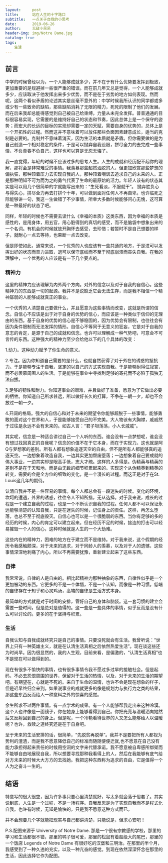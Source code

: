 ```yaml
---
layout:     post
title:      站在人生的十字路口
subtitle:   一点关于自我的小思考
date:       2019-06-26
author:     无敌小呆呆
header-img: img/Notre Dame.jpg
catalog: true
tags:
    生活
---
```


## 前言
中学的时候曾经以为，一个人能够成就多少，并不在于有什么优势要发挥到极致，更加重要的是规避掉一些很严重的错误。而在前几年又总是觉得，一个人能够成就多少，应该取决于他发挥出来多少优势，而不是在于劣势的地方如何表现。然而呢，这两个看似矛盾的论述其实是丝毫不意外的：中学时候我所认识的同学都或多或少有一些致命的缺陷，那些缺陷消耗了无限的精力，死死的限制了他们的发展。而在后来我却总能得感觉到自己被自己给束缚，力量从未完全发挥。普普通通的目标很容易实现，它需要的是维持好自己的状态和节奏，因此总体上是一个保守的姿势；而宏大的长远的目标的实现却需要一定的天赋，需要自身的优势的，总体上是一个开拓性的过程。然而这并不意味着可以放任那些负面因素肆意成长，适当的克制是必要的。克制并不意味着消灭，因为生活的本质就是矛盾。但你需要做的是为自己创造一个相对稳定的条件，于是可以抛弃自我设限，拼尽全力的去完成一些事情，不负青春不负自己，这样也可以算是无怨无悔了。

我一直觉得，年轻的时候不应该过多的思考人生。人生的成就和经历配不起你的理解，那将会是非常难受的事情。我羡慕那些超然洒脱的人，但更加欣赏那些梦想的偏执狂，那种顶着压力去实现自我的人，那种顶着嘲讽去追求自己的未来的人。正是那种明知不可为而为之的勇气代表了生命的最原始的活力。年轻人该有的状态其实是可以用几个很简单的字就能写出来的：“生死看淡，不服就干”。 抛弃胜负心与得失心，拼尽全力再去打拼个十年，可以做到面对任何人不再自卑。也许临死之际能够讲一句，我这一生做错了不少事情，所幸大多数时候能够问心无愧，这可算是一种最好的状态了吧。

同样，年轻的时候也不需要去读什么《幸福的本质》这类东西，因为幸福的本质是感性的，是用身体，用五官，用心脏得到的真切的感受，而不是脑袋中想象出来的一个名词。有机会的时候就放开胸怀去感受，去珍惜；若暂时不是自己想要的样子，就耐心一点去等待，也果断一点去改变。


但是即使如此，通常来说，一个优秀的人也应该有一些共通的地方，于是进可以发挥出好的状态而奋力进取，退可以保守底线而不至于彻底崩溃而丧失自我。在我的理解中，一个优秀的人应该是有一下几个要点的。

### 精神力
这里的精神力应该理解为内外两个方向。对外的信念以及对于自我的自信心。这些精神力的东西是一切的起源。我并不是说缺乏它会无法生存，而是我不相信一个精神孱弱的人能够成就真正的事业。

一个优秀的人清楚自己要做什么，并且愿意为这些事情而改变，这就是所谓的信念。自信心不应该是出于对于自身的优势的信心，而应该是一种类似于信仰的无理由的东西。基于自身的优势的信心是不够稳固的，因为优势会有限制，也往往会有因为条件限制而无法发挥的情形。自信心不等同于无意义的狂妄，它是对于自我的意志的肯定，是源于自己的成就和信念。也许可以理解成一种气势吧，可意会不可言传的东西。这种强大的精神力至少会给他以下的几个具体的改变：

1.动力。这种动力赋予了你生命的意义。

2.专注。因为你知道自己需要的是什么，也就自然获得了对于外在的诱惑的抵抗力。于是能够专注于自我，坚定的以自己的方式实现自我。于是能够耐得住寂寞，而不必羡慕周围人的生活。于是能够在事业中寻找到足够的寄托而不必陷于孤独无法自拔。

3.足够的韧性和耐力。你知道事业的艰难，并且做好了准备，愿意为了它做出必要的牺牲。你知道自己所求甚远，所以做好长久的打算，不争在一朝一夕，却也不会放过一朝一夕。

4.开阔的格局。强大的自信心和对于未来的期望令你能够超脱于一些事情，能够勇敢的面对这个世界和人，于是能够接受自己的不完美。大人物该有大胸襟，戚戚然于过往是永远不会有未来的。如古人言：“君子坦荡荡，小人长戚戚”。


其实呢，信念是一种适合讲过自己一个人听的东西。谁会没有一点梦想呢，谁会没有想过找回真正的自我呢？信念的价值不在于它本身，而在于实现力。这也就是阿Q与梦想家的差别。所有人都有想象追逐天空的自由，但不是所有人都能够真的追逐天空。一边想象着改造自我，一边其实更加颓废堕落；一边想象着自己要成就的伟大事业，一边其实却是眼高手低，志大才疏。这样的人多得是。伪精英与精英的差别不是在于天和地，而是由无数的细节积累起来的。实现这个从伪精英到精英的转变，需要的会是全方位的细致的变化，是一个漫长的过程。而这正是对于在St. Louis这几年的期待。

认清自我并不是一件容易的事情。每个人都总会有一段迷失的时候。变化的环境，坎坷的遭遇，外界的诱惑，往往令人不知所措，无从选择。对于我来说，成长的过程是一个建立自我的过程，也是一个不断认识自我的过程。任何人都不可以保证永远能够清楚的认知自我，只是在迷失的时候，记住身上的责任。这样，再怎么堕落，也总不至于彻底毁灭。自信心也可以是一个很脆弱的东西。当你有足够的多的经历的时候，内心的肯定可以建立起来。但在经历不足的时候，接连的打击可以轻易摧毁一个人的信心，这种时候就是人生的一个大劫难。

这些内在的精神力，困难的地方在于建立而不是维持。对于我来说，这个假期的经历令我感触颇深，对于未来的追求，对于同龄人的羡慕，以及对于人的遗憾，这些事情深深地刺痛了内心。所以不再需要犹豫，重新建立起来了这些东西。

### 自律
我常常说，自律的人是自由的。相比起精神力那种抽象的东西，自律性似乎是一个更加被动的东西。它更多的不是一个体悟，不是一个认知，而像是一种习惯。低端的自律存在于知乎和心灵鸡汤，高端的自律是生活方式本身。

最简单的方式就是对于时间的安排，管好自己的身体和脑袋。这一套习惯的建立会需要一些时间，但是绝对是值得的。这一些是一些具体的事情，似乎反而是没有什么可以讨论的。更多的在于坚持与积累。


### 生活
自我认知与自我成就终究只是自己的事情。只要没死就会有生活。我曾听说：“世界上只有一种英雄主义，就是在认清生活真相之后依然热爱生活”。现在谈这些还为时尚早。因为很显然的，我的人生观，目前来看，是偏激的，“认清生活真相”也不是现在可以做得到的。

现在有很多不愉快的事情，也有很多事情令我不愿过多过早的接触社会。但是起码，不必去怨恨周围的世界，保留对于生活的热情，以及，对于未来的生活的期望吧。有期望在，心就是不死的。来自于生命的温情，也许不会是现在想象的样子，但是迟早终归会来到。如果说事业的成就更多的像是规划力与执行力之类的结果，那这些东西反而给人一种意料之外的惊喜的感觉。

余生所求不过两件事情。有一点学术的成果。有一个人能够帮我走出来这种冷漠。这个人也许像是一面镜子，你在她身上能够看得到自己。你把光亮与温暖洒向她然后又反射回到自己的身上。但是呢，一个冷艳看待世界的人又怎么能够给人以温暖呢？也许，救赎之道终究还是在于自身吧。

至于未来的生活安排的话，很简单，“先脱贫再脱单”。我并不是要把所有人都视为势利的渣渣，而是我不愿意降低自己的标准而随随便便迁就,也不愿意在自己没有能力承担得起来责任的时候用空洞的文字来代替承诺。我不愿意被自卑感所绑架而不能够自由地展现自我，所以想要寻找那种我看得上的人，然后在我能够有底气给对方未来的时候大大方方的去找她。我把这种东西称为追求的自由，它是值得一个人为之奋斗一生的。

## 结语
特意写的很大很空，因为许多事只要心里清楚就好，写太多就会落于俗套了。其实说到底，人生是一个过程，不是一场程序。自我反思是为了实现自我而不是程式化自我。也许有时候，无知是愉快的，只是我不愿意这种方式而已。

并不会想要几个字就能把现实与自己都讲清楚，只能说是，但求心安吧！

P.S.配图来源于 University of Notre Dame. 那是一个很有宗教感的学校，那里的学习和生活都很不错，那里的鸭子很可爱，那里的松鼠有着超级大的尾巴，那里的一个饭店 Legends of Notre Dame 有很好吃的汉堡和三明治。在那里的半个月，我感受到了一种久违的充实，以及一种亢奋的感觉。到现在依然深深怀念在那里的生活，因此选择它作为配图。
